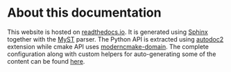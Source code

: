 # About this documentation

This website is hosted on [readthedocs.io][readthedocs]. It is generated using
[Sphinx][sphinx] together with the [MyST][MyST] parser. The Python API is
extracted using  [autodoc2][autodoc2] extension while cmake API uses
[moderncmake-domain][moderncmakedomain].  The complete configuration along with
custom helpers for auto-generating some of the content can be found [here][config].


[readthedocs]: https://readthedocs.org/
[sphinx]: https://readthedocs.org/
[MyST]: https://readthedocs.org/
[autodoc2]: https://sphinx-autodoc2.readthedocs.io
[moderncmakedomain]: https://pypi.org/project/sphinxcontrib-moderncmakedomain
[config]: https://gitlab.kitware.com/vtk/vtk/-/tree/master/Documentation/docs
